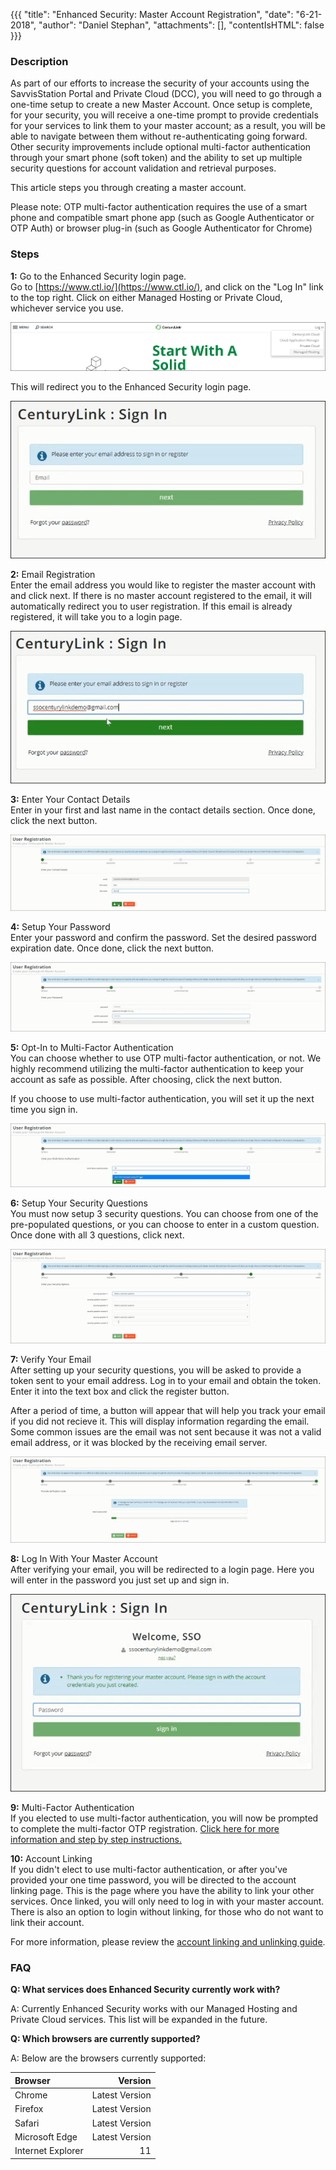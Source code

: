 {{{
  "title": "Enhanced Security: Master Account Registration",
  "date": "6-21-2018",
  "author": "Daniel Stephan",
  "attachments": [],
  "contentIsHTML": false
}}}
### Description

As part of our efforts to increase the security of your accounts using the SavvisStation Portal and Private Cloud (DCC), you will need to go through a one-time setup to create a new Master Account.  Once setup is complete, for your security, you will receive a one-time prompt to provide credentials for your services to link them to your master account; as a result, you will be able to navigate between them without re-authenticating going forward. Other security improvements include optional multi-factor authentication through your smart phone (soft token) and the ability to set up multiple security questions for account validation and retrieval purposes.

This article steps you through creating a master account.

Please note: OTP multi-factor authentication requires the use of a smart phone and compatible smart phone app (such as Google Authenticator or OTP Auth) or browser plug-in (such as Google Authenticator for Chrome)

### Steps
**1:** Go to the Enhanced Security login page.  
Go to [https://www.ctl.io/](https://www.ctl.io/), and click on the "Log In" link to the top right.  Click on either Managed Hosting or Private Cloud, whichever service you use.

![ES-MAR-1.png](../images/ES-MAR-1.png)

This will redirect you to the Enhanced Security login page.

![ES-MAR-2.png](../images/ES-MAR-2.png)

**2:** Email Registration  
Enter the email address you would like to register the master account with and click next.  If there is no master account registered to the email, it will automatically redirect you to user registration.  If this email is already registered, it will take you to a login page.

![ES-MAR-3.png](../images/ES-MAR-3.png)

**3:** Enter Your Contact Details  
Enter in your first and last name in the contact details section.  Once done, click the next button.

![ES-MAR-4.png](../images/ES-MAR-4.png)

**4:** Setup Your Password  
Enter your password and confirm the password.  Set the desired password expiration date.  Once done, click the next button.

![ES-MAR-5.png](../images/ES-MAR-5.png)

**5:** Opt-In to Multi-Factor Authentication  
You can choose whether to use OTP multi-factor authentication, or not.  We highly recommend utilizing the multi-factor authentication to keep your account as safe as possible.  After choosing, click the next button.

If you choose to use multi-factor authentication, you will set it up the next time you sign in.

![ES-MAR-6.png](../images/ES-MAR-6.png)

**6:** Setup Your Security Questions  
You must now setup 3 security questions.  You can choose from one of the pre-populated questions, or you can choose to enter in a custom question.  Once done with all 3 questions, click next.

![ES-MAR-7.png](../images/ES-MAR-7.png)

**7:** Verify Your Email  
After setting up your security questions, you will be asked to provide a token sent to your email address.  Log in to your email and obtain the token.  Enter it into the text box and click the register button.

After a period of time, a button will appear that will help you track your email if you did not recieve it.  This will display information regarding the email.  Some common issues are the email was not sent because it was not a valid email address, or it was blocked by the receiving email server.

![ES-MAR-8.png](../images/ES-MAR-8.png)

**8:** Log In With Your Master Account  
After verifying your email, you will be redirected to a login page.  Here you will enter in the password you just set up and sign in.

![ES-MAR-9.png](../images/ES-MAR-9.png)

**9:** Multi-Factor Authentication  
If you elected to use multi-factor authentication, you will now be prompted to complete the multi-factor OTP registration.
[Click here for more information and step by step instructions.](managed-hosting-and-private-cloud-multi-factor-authentication-for-master-account.md)

**10:** Account Linking  
If you didn't elect to use multi-factor authentication, or after you've provided your one time password, you will be directed to the account linking page.  This is the page where you have the ability to link your other services.  Once linked, you will only need to log in with your master account.  There is also an option to login without linking, for those who do not want to link their account.

For more information, please review the [account linking and unlinking guide](enhanced-security-linking-and-unlinking-accounts.md).

### FAQ  
**Q: What services does Enhanced Security currently work with?**

A: Currently Enhanced Security works with our Managed Hosting and Private Cloud services.  This list will be expanded in the future.

**Q: Which browsers are currently supported?**

A: Below are the browsers currently supported:  

Browser|Version|
:---|---:|
Chrome|Latest Version
Firefox|Latest Version
Safari|Latest Version
Microsoft Edge|Latest Version
Internet Explorer|11
